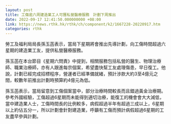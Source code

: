 ```yaml
---
layout: post
title: 工傷逾六周建造業工人可獲私營醫療服務　計劃下周推出
date: 2022-09-17 12:41:50.000000000 +08:00
link: https://news.rthk.hk/rthk/ch/component/k2/1667228-20220917.htm
categories: rthk
---
```


勞工及福利局局長孫玉菡表示，當局下星期將會推出先導計劃，向工傷時間超過六星期的建造業工友，提供私營醫療服務。

孫玉菡在本台節目《星期六問責》中提到，相關服務包括私營的醫生、物理治療師、職業治療師，亦有人跟進每宗個案，希望盡快幫工友處理傷患，早日復工。他說，計劃已經完成招標程序，營運者已經準備就緒，預計涉款大約3至4億元之間，較數年前推出計劃時預算約4億元為低。

孫玉菡表示，當局留意到工傷個案當中，部分治療時間較長而且錯過黃金治療期。參考外國經驗，工傷超過6星期而未能得到適切治療，能復工的機會會大大減低，當中建造業人士，工傷時間長的比例較多，病假超過半年有超過三成以上，6星期以上約佔五分一，所以計劃會針對建造業，呼籲有工傷而預計病假超過6星期的工友盡早參與計劃。
